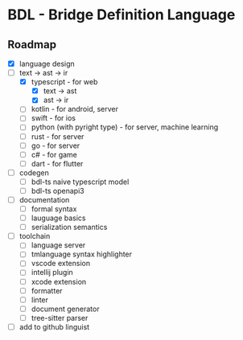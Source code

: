 # BDL - Bridge Definition Language

## Roadmap

- [x] language design
- [ ] text -> ast -> ir
  - [x] typescript - for web
    - [x] text -> ast
    - [x] ast -> ir
  - [ ] kotlin - for android, server
  - [ ] swift - for ios
  - [ ] python (with pyright type) - for server, machine learning
  - [ ] rust - for server
  - [ ] go - for server
  - [ ] c# - for game
  - [ ] dart - for flutter
- [ ] codegen
  - [ ] bdl-ts naive typescript model
  - [ ] bdl-ts openapi3
- [ ] documentation
  - [ ] formal syntax
  - [ ] lauguage basics
  - [ ] serialization semantics
- [ ] toolchain
  - [ ] language server
  - [ ] tmlanguage syntax highlighter
  - [ ] vscode extension
  - [ ] intellij plugin
  - [ ] xcode extension
  - [ ] formatter
  - [ ] linter
  - [ ] document generator
  - [ ] tree-sitter parser
- [ ] add to github linguist
